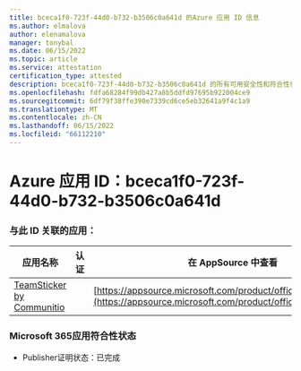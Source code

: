 ```yaml
---
title: bceca1f0-723f-44d0-b732-b3506c0a641d 的Azure 应用 ID 信息
ms.author: elmalova
author: elenamalova
manager: tonybal
ms.date: 06/15/2022
ms.topic: article
ms.service: attestation
certification_type: attested
description: bceca1f0-723f-44d0-b732-b3506c0a641d 的所有可用安全性和符合性信息。
ms.openlocfilehash: fdfa68284f99db427a8b5ddfd97695b922004ce9
ms.sourcegitcommit: 6df79f38ffe390e7339cd6ce5eb32641a9f4c1a9
ms.translationtype: MT
ms.contentlocale: zh-CN
ms.lasthandoff: 06/15/2022
ms.locfileid: "66112210"
---
```

# <a name="azure-app-id-bceca1f0-723f-44d0-b732-b3506c0a641d"></a>Azure 应用 ID：bceca1f0-723f-44d0-b732-b3506c0a641d


### <a name="apps-associated-with-this-id"></a>与此 ID 关联的应用：
| **应用名称** | **认证** | **在 AppSource 中查看** |
|--------------|---------------|-----------------------|
| [TeamSticker by Communitio](../forward/WA200000894.md) |  | [https://appsource.microsoft.com/product/office/WA200000894](https://appsource.microsoft.com/product/office/WA200000894) |

### <a name="microsoft-365-app-compliance-status"></a>Microsoft 365应用符合性状态
- Publisher证明状态：已完成
